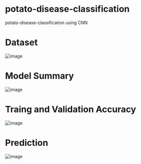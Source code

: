 # potato-disease-classification
 potato-disease-classification using CNN

# Dataset
![image](https://user-images.githubusercontent.com/76490674/216994969-94189efe-1881-441d-9edd-b87f17460d87.png)

# Model Summary
![image](https://user-images.githubusercontent.com/76490674/216997246-797d98c2-621d-447c-996b-8a8d7904f05a.png)


# Traing and Validation Accuracy
![image](https://user-images.githubusercontent.com/76490674/216996426-57b23bbb-6e3d-479c-9f4c-cda956a68af5.png)

# Prediction
![image](https://user-images.githubusercontent.com/76490674/216996790-9f7206ec-9b52-4505-a611-71cad2794b84.png)

